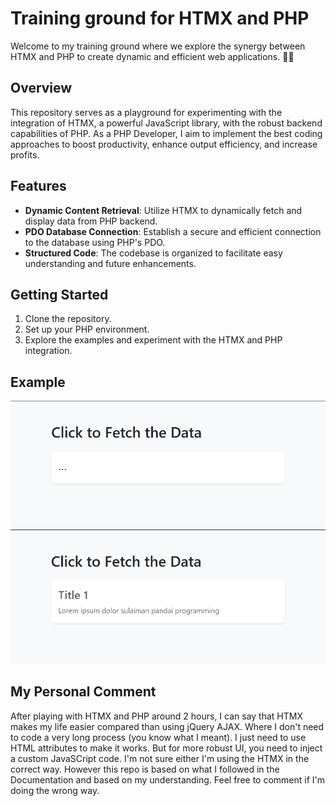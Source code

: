 # Training ground for HTMX and PHP

Welcome to my training ground where we explore the synergy between HTMX and PHP to create dynamic and efficient web applications. 🚀🚀

## Overview

This repository serves as a playground for experimenting with the integration of HTMX, a powerful JavaScript library, with the robust backend capabilities of PHP. As a PHP Developer, I aim to implement the best coding approaches to boost productivity, enhance output efficiency, and increase profits.

## Features

- **Dynamic Content Retrieval**: Utilize HTMX to dynamically fetch and display data from PHP backend.
- **PDO Database Connection**: Establish a secure and efficient connection to the database using PHP's PDO.
- **Structured Code**: The codebase is organized to facilitate easy understanding and future enhancements.

## Getting Started

1. Clone the repository.
2. Set up your PHP environment.
3. Explore the examples and experiment with the HTMX and PHP integration.

## Example

![before_click](image.png)
![after_click](image-1.png)

## My Personal Comment

After playing with HTMX and PHP around 2 hours, I can say that HTMX makes my life easier compared than using jQuery AJAX. Where I don't need to code a very long process (you know what I meant). I just need to use HTML attributes to make it works. But for more robust UI, you need to inject a custom JavaSCript code. I'm not sure either I'm using the HTMX in the correct way. However this repo is based on what I followed in the Documentation and based on my understanding. Feel free to comment if I'm doing the wrong way.
